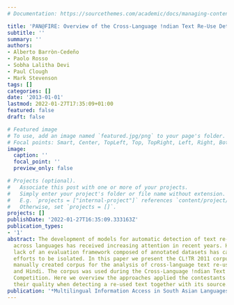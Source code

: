 ```yaml
---
# Documentation: https://sourcethemes.com/academic/docs/managing-content/

title: 'PAN@FIRE: Overview of the Cross-Language !ndian Text Re-Use Detection Competition'
subtitle: ''
summary: ''
authors:
- Alberto Barròn-Cedeño
- Paolo Rosso
- Sobha Lalitha Devi
- Paul Clough
- Mark Stevenson
tags: []
categories: []
date: '2013-01-01'
lastmod: 2022-01-27T17:35:09+01:00
featured: false
draft: false

# Featured image
# To use, add an image named `featured.jpg/png` to your page's folder.
# Focal points: Smart, Center, TopLeft, Top, TopRight, Left, Right, BottomLeft, Bottom, BottomRight.
image:
  caption: ''
  focal_point: ''
  preview_only: false

# Projects (optional).
#   Associate this post with one or more of your projects.
#   Simply enter your project's folder or file name without extension.
#   E.g. `projects = ["internal-project"]` references `content/project/deep-learning/index.md`.
#   Otherwise, set `projects = []`.
projects: []
publishDate: '2022-01-27T16:35:09.333163Z'
publication_types:
- '1'
abstract: The development of models for automatic detection of text re-use and plagiarism
  across languages has received increasing attention in recent years. However, the
  lack of an evaluation framework composed of annotated datasets has caused these
  efforts to be isolated. In this paper we present the CL!TR 2011 corpus, the first
  manually created corpus for the analysis of cross-language text re-use between English
  and Hindi. The corpus was used during the Cross-Language !ndian Text Re-Use Detection
  Competition. Here we overview the approaches applied the contestants and evaluate
  their quality when detecting a re-used text together with its source.
publication: '*Multilingual Information Access in South Asian Languages*'
---
```

